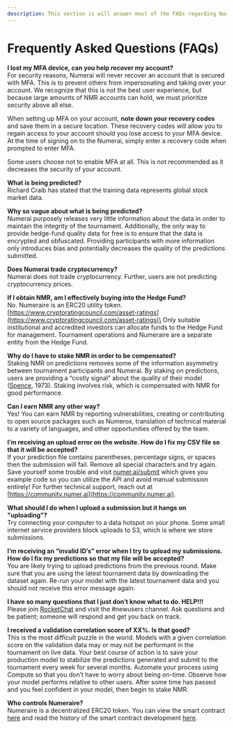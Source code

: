 ```yaml
---
description: This section is will answer most of the FAQs regarding Numerai Tournament.
---
```


# Frequently Asked Questions (FAQs)

**I lost my MFA device, can you help recover my account?**\
For security reasons, Numerai will never recover an account that is secured with MFA. This is to prevent others from impersonating and taking over your account. We recognize that this is not the best user experience, but because large amounts of NMR accounts can hold, we must prioritize security above all else.

When setting up MFA on your account, **note down your recovery codes** and save them in a secure location. These recovery codes will allow you to regain access to your account should you lose access to your MFA device. At the time of signing on to the Numerai, simply enter a recovery code when prompted to enter MFA.

Some users choose not to enable MFA at all. This is not recommended as it decreases the security of your account.

**What is being predicted?**\
Richard Craib has stated that the training data represents global stock market data.

**Why so vague about what is being predicted?**\
Numerai purposely releases very little information about the data in order to maintain the integrity of the tournament. Additionally, the only way to provide hedge-fund quality data for free is to ensure that the data is encrypted and obfuscated. Providing participants with more information only introduces bias and potentially decreases the quality of the predictions submitted.

**Does Numerai trade cryptocurrency?**\
Numerai does not trade cryptocurrency. Further, users are not predicting cryptocurrency prices.

**If I obtain NMR, am I effectively buying into the Hedge Fund?**\
No. Numeraire is an ERC20 utility token. [https://www.cryptoratingcouncil.com/asset-ratings](https://www.cryptoratingcouncil.com/asset-ratings)\
Only suitable institutional and accredited investors can allocate funds to the Hedge Fund for management. Tournament operations and Numeraire are a separate entity from the Hedge Fund.

**Why do I have to stake NMR in order to be compensated?**\
Staking NMR on predictions removes some of the information asymmetry between tournament participants and Numerai. By staking on predictions, users are providing a “costly signal” about the quality of their model ([Spence](https://www.jstor.org/stable/1882010), 1973). Staking involves risk, which is compensated with NMR for good performance.

**Can I earn NMR any other way?**\
Yes! You can earn NMR by reporting vulnerabilities, creating or contributing to open source packages such as Numerox, translation of technical material to a variety of languages, and other opportunities offered by the team.

**I’m receiving an upload error on the website. How do I fix my CSV file so that it will be accepted?**\
If your prediction file contains parentheses, percentage signs, or spaces then the submission will fail. Remove all special characters and try again. Save yourself some trouble and visit [numer.ai/submit](http://numer.ai/submit) which gives you example code so you can utilize the API and avoid manual submission entirely! For further technical support, reach out at [https://community.numer.ai](https://community.numer.ai).

**What should I do when I upload a submission but it hangs on "uploading"?**\
Try connecting your computer to a data hotspot on your phone. Some small internet service providers block uploads to S3, which is where we store submissions.

**I’m receiving an “invalid ID’s” error when I try to upload my submissions. How do I fix my predictions so that my file will be accepted?**\
You are likely trying to upload predictions from the previous round. Make sure that you are using the latest tournament data by downloading the dataset again. Re-run your model with the latest tournament data and you should not receive this error message again.

**I have so many questions that I just don’t know what to do. HELP!!!**\
Please join [RocketChat](https://community.numer.ai) and visit the #newusers channel. Ask questions and be patient; someone will respond and get you back on track.

**I received a validation correlation score of XX%. Is that good?**\
This is the most difficult puzzle in the world. Models with a given correlation score on the validation data may or may not be performant in the tournament on live data. Your best course of action is to save your production model to stabilize the predictions generated and submit to the tournament every week for several months. Automate your process using Compute so that you don’t have to worry about being on-time. Observe how your model performs relative to other users. After some time has passed and you feel confident in your model, then begin to stake NMR.

**Who controls Numeraire?**\
Numeraire is a decentralized ERC20 token. You can view the smart contract [here](https://etherscan.io/token/0x1776e1f26f98b1a5df9cd347953a26dd3cb46671#readContract) and read the history of the smart contract development [here](https://github.com/numerai/contract).
